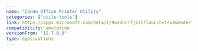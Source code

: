 ```yaml
---
name: "Canon Office Printer Utility"
categories: ['utils-tools']
link: https://apps.microsoft.com/detail/9wzdncrfj14l?launch=true&mode=full&hl=en-us&gl=in&ocid=bingwebsearch
compatibility: emulation
versionFrom: "12.7.0.0"
type: applications
---
```


